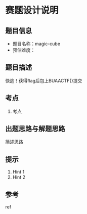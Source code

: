 # 赛题设计说明

## 题目信息

- 题目名称：magic-cube
- 预估难度：

## 题目描述

快逃！获得flag后包上BUAACTF{}提交

## 考点

1. 考点

## 出题思路与解题思路

简述思路

## 提示

1. Hint 1
2. Hint 2

## 参考

ref

